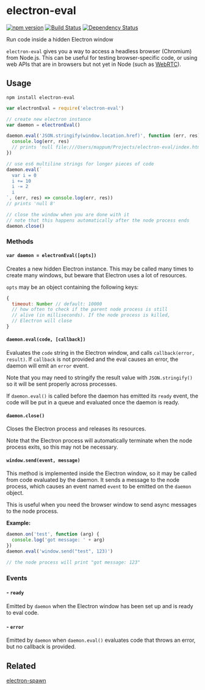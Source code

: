 # electron-eval

[![npm version](https://img.shields.io/npm/v/electron-eval.svg)](https://www.npmjs.com/package/electron-eval)
[![Build Status](https://travis-ci.org/mappum/electron-eval.svg?branch=master)](https://travis-ci.org/mappum/electron-eval)
[![Dependency Status](https://david-dm.org/mappum/electron-eval.svg)](https://david-dm.org/mappum/electron-eval)

Run code inside a hidden Electron window

`electron-eval` gives you a way to access a headless browser (Chromium) from Node.js. This can be useful for testing browser-specific code, or using web APIs that are in browsers but not yet in Node (such as [WebRTC](https://github.com/mappum/electron-webrtc)).

## Usage

`npm install electron-eval`

```js
var electronEval = require('electron-eval')

// create new electron instance
var daemon = electronEval()

daemon.eval('JSON.stringify(window.location.href)', function (err, res) {
  console.log(err, res)
  // prints 'null file:///Users/mappum/Projects/electron-eval/index.html'
})

// use es6 multiline strings for longer pieces of code
daemon.eval(`
  var i = 0
  i += 10
  i -= 2
  i
`, (err, res) => console.log(err, res))
// prints 'null 8'

// close the window when you are done with it
// note that this happens automatically after the node process ends
daemon.close()
```

### Methods

#### `var daemon = electronEval([opts])`

Creates a new hidden Electron instance. This may be called many times to create many windows, but beware that Electron uses a lot of resources.

`opts` may be an object containing the following keys:
```js
{
  timeout: Number // default: 10000
  // how often to check if the parent node process is still
  // alive (in milliseconds). If the node process is killed,
  // Electron will close
}
```

#### `daemon.eval(code, [callback])`

Evaluates the `code` string in the Electron window, and calls   `callback(error, result)`. If `callback` is not provided and the eval causes an error, the daemon will emit an `error` event.

Note that you may need to stringify the result value with `JSON.stringify()` so it will be sent properly across processes.

If `daemon.eval()` is called before the daemon has emitted its `ready` event, the code will be put in a queue and evaluated once the daemon is ready.

#### `daemon.close()`

Closes the Electron process and releases its resources.

Note that the Electron process will automatically terminate when the node process exits, so this may not be necessary.

#### `window.send(event, message)`

This method is implemented inside the Electron window, so it may be called from code evaluated by the daemon. It sends a message to the node process, which causes an event named `event` to be emitted on the `daemon` object.

This is useful when you need the browser window to send async messages to the node process.

**Example:**
```js
daemon.on('test', function (arg) {
  console.log('got message: ' + arg)
})
daemon.eval('window.send("test", 123)')

// the node process will print "got message: 123"
```

### Events

#### - `ready`
Emitted by `daemon` when the Electron window has been set up and is ready to eval code.
#### - `error`
Emitted by `daemon` when `daemon.eval()` evaluates code that throws an error, but no callback is provided.

## Related

[electron-spawn](https://github.com/maxogden/electron-spawn)
